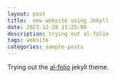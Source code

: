 ```yaml
---
layout: post
title:  new website using Jekyll
date: 2023-12-28 11:25:00
description: trying out al-folio
tags: website
categories: sample-posts
---
```


Trying out the [al-folio](https://github.com/alshedivat/al-folio) jekyll theme.
